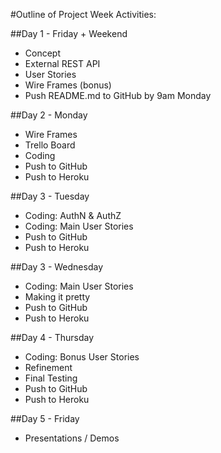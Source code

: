 #Outline of Project Week Activities:

##Day 1 - Friday + Weekend
  * Concept
  * External REST API
  * User Stories
  * Wire Frames (bonus)
  * Push README.md to GitHub by 9am Monday

##Day 2 - Monday
  * Wire Frames
  * Trello Board
  * Coding
  * Push to GitHub
  * Push to Heroku

##Day 3 - Tuesday
  * Coding: AuthN & AuthZ
  * Coding: Main User Stories
  * Push to GitHub
  * Push to Heroku

##Day 3 - Wednesday
  * Coding: Main User Stories
  * Making it pretty
  * Push to GitHub
  * Push to Heroku

##Day 4 - Thursday
  * Coding: Bonus User Stories
  * Refinement
  * Final Testing
  * Push to GitHub
  * Push to Heroku

##Day 5 - Friday
  * Presentations / Demos